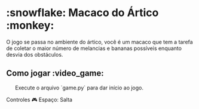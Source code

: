 <h1>:snowflake: Macaco do Ártico :monkey: </h1>
  O jogo se passa no ambiente do ártico,  você é um macaco que tem a tarefa de coletar o maior número de melancias e bananas possíveis enquanto desvia dos obstáculos.



<h2>Como jogar :video_game: </h2>
  <ul>
    Execute o arquivo `game.py` para dar início ao jogo.
  </ul>

Controles :video_game:
Espaço: Salta

